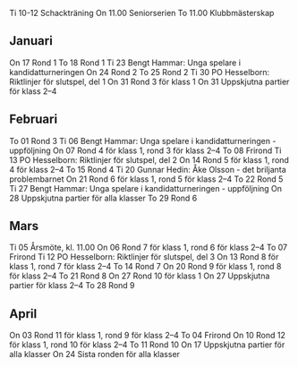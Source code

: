 <green>Ti 10-12 Schackträning</green>
<red>On 11.00 Seniorserien</red>
<black>To 11.00 Klubbmästerskap</black>

## Januari
<red>On 17 Rond 1</red>
<black>To 18 Rond 1</black>
<green>Ti 23 Bengt Hammar: Unga spelare i kandidatturneringen</green>
<red>On 24 Rond 2</red>
<black>To 25 Rond 2</black>
<green>Ti 30 PO Hesselborn: Riktlinjer för slutspel, del 1</green>
<red>On 31 Rond 3 för klass 1</red> 
<red>On 31 Uppskjutna partier för klass 2–4</red>

## Februari
<black>To 01 Rond 3</black>
<green>Ti 06 Bengt Hammar: Unga spelare i kandidatturneringen - uppföljning</green>
<red>On 07 Rond 4 för klass 1, rond 3 för klass 2–4</red>
<black>To 08 Frirond</black>
<green>Ti 13 PO Hesselborn: Riktlinjer för slutspel, del 2</green>
<red>On 14 Rond 5 för klass 1, rond 4 för klass 2–4</red>
<black>To 15 Rond 4</black>
<green>Ti 20 Gunnar Hedin: Åke Olsson - det briljanta problembarnet</green>
<red>On 21 Rond 6 för klass 1, rond 5 för klass 2–4</red>
<black>To 22 Rond 5</black>
<green>Ti 27 Bengt Hammar: Unga spelare i kandidatturneringen - uppföljning</green>
<red>On 28 Uppskjutna partier för alla klasser</red>
<black>To 29 Rond 6</black>

## Mars
<green>Ti 05 Årsmöte, kl. 11.00</green>
<red>On 06 Rond 7 för klass 1, rond 6 för klass 2–4</red>
<black>To 07 Frirond</black>
<green>Ti 12 PO Hesselborn: Riktlinjer för slutspel, del 3</green>
<red>On 13 Rond 8 för klass 1, rond 7 för klass 2–4</red>
<black>To 14 Rond 7</black>
<red>On 20 Rond 9 för klass 1, rond 8 för klass 2–4</red>
<black>To 21 Rond 8</black>
<red>On 27 Rond 10 för klass 1</red>
<red>On 27 Uppskjutna partier för klass 2–4</red>
<black>To 28 Rond 9</black>

## April
<red>On 03 Rond 11 för klass 1, rond 9 för klass 2–4</red>
<black>To 04 Frirond</black>
<red>On 10 Rond 12 för klass 1, rond 10 för klass 2–4</red>
<black>To 11 Rond 10</black>
<red>On 17 Uppskjutna partier för alla klasser</red>
<red>On 24 Sista ronden för alla klasser</red>